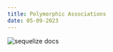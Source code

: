 ```yaml
---
title: Polymorphic Associations
date: 05-09-2023
---
```


![sequelize docs](https://sequelize.org/docs/v6/advanced-association-concepts/polymorphic-associations/)